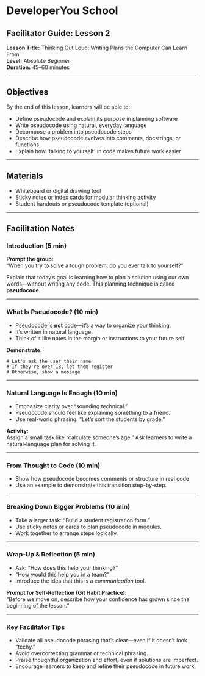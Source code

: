 
# DeveloperYou School
## Facilitator Guide: Lesson 2

**Lesson Title:** Thinking Out Loud: Writing Plans the Computer Can Learn From  
**Level:** Absolute Beginner  
**Duration:** 45–60 minutes

---

## Objectives

By the end of this lesson, learners will be able to:

- Define pseudocode and explain its purpose in planning software
- Write pseudocode using natural, everyday language
- Decompose a problem into pseudocode steps
- Describe how pseudocode evolves into comments, docstrings, or functions
- Explain how 'talking to yourself' in code makes future work easier

---

## Materials

- Whiteboard or digital drawing tool
- Sticky notes or index cards for modular thinking activity
- Student handouts or pseudocode template (optional)

---

## Facilitation Notes

### Introduction (5 min)
**Prompt the group:**  
“When you try to solve a tough problem, do you ever talk to yourself?”

Explain that today’s goal is learning how to plan a solution using our own words—without writing any code. This planning technique is called **pseudocode**.

---

### What Is Pseudocode? (10 min)
- Pseudocode is **not** code—it’s a way to organize your thinking.
- It’s written in natural language.
- Think of it like notes in the margin or instructions to your future self.

**Demonstrate:**
```plaintext
# Let's ask the user their name
# If they're over 18, let them register
# Otherwise, show a message
```

---

### Natural Language Is Enough (10 min)
- Emphasize clarity over “sounding technical.”
- Pseudocode should feel like explaining something to a friend.
- Use real-world phrasing: “Let’s sort the students by grade.”

**Activity:**  
Assign a small task like “calculate someone’s age.” Ask learners to write a natural-language plan for solving it.

---

### From Thought to Code (10 min)
- Show how pseudocode becomes comments or structure in real code.
- Use an example to demonstrate this transition step-by-step.

---

### Breaking Down Bigger Problems (10 min)
- Take a larger task: “Build a student registration form.”
- Use sticky notes or cards to plan pseudocode in modules.
- Work together to arrange steps logically.

---

### Wrap-Up & Reflection (5 min)
- Ask: “How does this help your thinking?”
- “How would this help you in a team?”
- Introduce the idea that this is a *communication* tool.

**Prompt for Self-Reflection (Git Habit Practice):**  
“Before we move on, describe how your confidence has grown since the beginning of the lesson.”

---

### Key Facilitator Tips
- Validate all pseudocode phrasing that’s clear—even if it doesn’t look “techy.”
- Avoid overcorrecting grammar or technical phrasing.
- Praise thoughtful organization and effort, even if solutions are imperfect.
- Encourage learners to keep and refine their pseudocode in future work.
